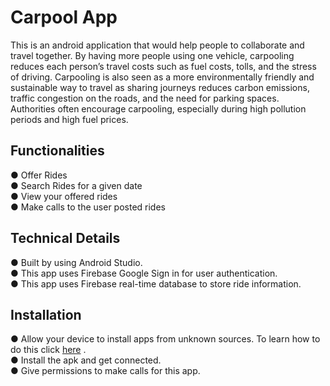 # Carpool App
This is an android application that would help people to collaborate and travel together.
By having more people using one vehicle, carpooling reduces each person’s travel
costs such as fuel costs, tolls, and the stress of driving. Carpooling is also seen as a
more environmentally friendly and sustainable way to travel as sharing journeys
reduces carbon emissions, traffic congestion on the roads, and the need for parking
spaces. Authorities often encourage carpooling, especially during high pollution periods
and high fuel prices.


## Functionalities
● Offer Rides<br>
● Search Rides for a given date<br>
● View your offered rides<br>
● Make calls to the user posted rides<br>


## Technical Details
● Built by using Android Studio.<br>
● This app uses Firebase Google Sign in for user authentication.<br>
● This app uses Firebase real-time database to store ride information.<br>


## Installation
● Allow your device to install apps from unknown sources. To learn how to do this
click <a href="https://android.gadgethacks.com/how-to/android-basics-enable-unknown-sources-sideload-apps-0161947/">here</a> .<br>
● Install the apk and get connected.<br>
● Give permissions to make calls for this app.<br>

